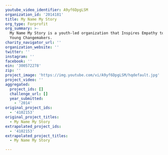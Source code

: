 ```yaml
---
youtube_video_identifier: A9yf6DpgLSM
organization_id: '2014181'
title: My Name My Story
org_type: Forprofit
org_summary: >-
  My Name My Story is a youth-led organization that Inspires Empathy to Empower
  Young Changemakers.
charity_navigator_url: ''
organization_website: ''
twitter: ''
instagram: ''
facebook: ''
ein: '300572278'
zip: ''
project_image: 'https://img.youtube.com/vi/A9yf6DpgLSM/hqdefault.jpg'
project_video: ''
aggregated:
  project_ids: []
  challenge_url: []
  year_submitted:
    - '2014'
original_project_ids:
  - '4102153'
original_project_titles:
  - My Name My Story
extrapolated_project_ids:
  - '4102153'
extrapolated_project_titles:
  - My Name My Story

---
```

